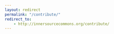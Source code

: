 ```yaml
---
layout: redirect
permalink: "/contribute/"
redirect_to:
    - http://innersourcecommons.org/contribute/
---
```


